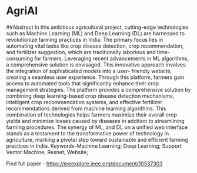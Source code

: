 # AgriAI

##Abstract
In this ambitious agricultural project, cutting-edge technologies such as Machine Learning (ML) and Deep Learning (DL) are harnessed to revolutionize farming practices in India. The primary focus lies in automating vital tasks like crop disease detection, crop recommendation, and fertilizer suggestion, which are traditionally laborious and time-consuming for farmers. Leveraging recent advancements in ML algorithms, a comprehensive solution is envisaged. This innovative approach involves the integration of sophisticated models into a user- friendly website, creating a seamless user experience. Through this platform, farmers gain access to automated tools that significantly enhance their crop management strategies. The platform provides a comprehensive solution by combining deep learning-based crop disease detection mechanisms, intelligent crop recommendation systems, and effective fertilizer recommendations derived from machine learning algorithms. This combination of technologies helps farmers maximize their overall crop yields and minimize losses caused by diseases in addition to streamlining farming procedures. The synergy of ML, and DL on a unified web interface stands as a testament to the transformative power of technology in agriculture, marking a pivotal step toward sustainable and efficient farming practices in India.
Keywords-Machine Learning; Deep Learning; Support Vector Machine; Resnet; Website;

Find full paper  - https://ieeexplore.ieee.org/document/10537303

